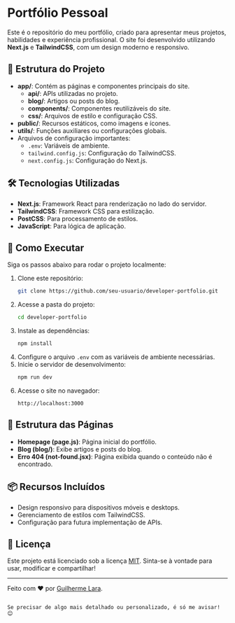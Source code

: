 # Portfólio Pessoal

Este é o repositório do meu portfólio, criado para apresentar meus projetos, habilidades e experiência profissional. O site foi desenvolvido utilizando **Next.js** e **TailwindCSS**, com um design moderno e responsivo.

## 📂 Estrutura do Projeto

- **app/**: Contém as páginas e componentes principais do site.
  - **api/**: APIs utilizadas no projeto.
  - **blog/**: Artigos ou posts do blog.
  - **components/**: Componentes reutilizáveis do site.
  - **css/**: Arquivos de estilo e configuração CSS.
- **public/**: Recursos estáticos, como imagens e ícones.
- **utils/**: Funções auxiliares ou configurações globais.
- Arquivos de configuração importantes:
  - `.env`: Variáveis de ambiente.
  - `tailwind.config.js`: Configuração do TailwindCSS.
  - `next.config.js`: Configuração do Next.js.

## 🛠️ Tecnologias Utilizadas

- **Next.js**: Framework React para renderização no lado do servidor.
- **TailwindCSS**: Framework CSS para estilização.
- **PostCSS**: Para processamento de estilos.
- **JavaScript**: Para lógica de aplicação.

## 🚀 Como Executar

Siga os passos abaixo para rodar o projeto localmente:

1. Clone este repositório:
   ```bash
   git clone https://github.com/seu-usuario/developer-portfolio.git
   ```
2. Acesse a pasta do projeto:
   ```bash
   cd developer-portfolio
   ```
3. Instale as dependências:
   ```bash
   npm install
   ```
4. Configure o arquivo `.env` com as variáveis de ambiente necessárias.
5. Inicie o servidor de desenvolvimento:
   ```bash
   npm run dev
   ```
6. Acesse o site no navegador:
   ```
   http://localhost:3000
   ```

## 📁 Estrutura das Páginas

- **Homepage (page.js)**: Página inicial do portfólio.
- **Blog (blog/)**: Exibe artigos e posts do blog.
- **Erro 404 (not-found.jsx)**: Página exibida quando o conteúdo não é encontrado.

## 📦 Recursos Incluídos

- Design responsivo para dispositivos móveis e desktops.
- Gerenciamento de estilos com TailwindCSS.
- Configuração para futura implementação de APIs.

## 📝 Licença

Este projeto está licenciado sob a licença [MIT](LICENSE). Sinta-se à vontade para usar, modificar e compartilhar!

---

Feito com ❤️ por [Guilherme Lara](https://seu-site.com).
```

Se precisar de algo mais detalhado ou personalizado, é só me avisar! 😊